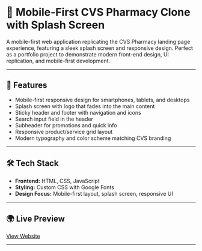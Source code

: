 # 📱 Mobile-First CVS Pharmacy Clone with Splash Screen

A mobile-first web application replicating the CVS Pharmacy landing page experience, featuring a sleek splash screen and responsive design. Perfect as a portfolio project to demonstrate modern front-end design, UI replication, and mobile-first development.

---

## 🚀 Features
- Mobile-first responsive design for smartphones, tablets, and desktops  
- Splash screen with logo that fades into the main content  
- Sticky header and footer with navigation and icons  
- Search input field in the header  
- Subheader for promotions and quick info  
- Responsive product/service grid layout  
- Modern typography and color scheme matching CVS branding  

---

## 🛠️ Tech Stack
- **Frontend:** HTML, CSS, JavaScript  
- **Styling:** Custom CSS with Google Fonts  
- **Design Focus:** Mobile-first layout, splash screen, responsive UI  

---

## 🌍 Live Preview
[View Website](https://pharmacy-mobile.vercel.app)  

---
